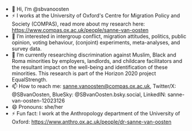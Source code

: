 - 👋 Hi, I’m @sbvanoosten
- ⚡ I works at the University of Oxford's Centre for Migration Policy and Society (COMPAS), read more about my research here: https://www.compas.ox.ac.uk/people/sanne-van-oosten 
- 👀 I’m interested in intergroup conflict, migration attitudes, politics, public opinion, voting behaviour, (conjoint) experiments, meta-analyses, and survey data.
- 🌱 I’m currently researching discrimination against Muslim, Black and Roma minorities by employers, landlords, and childcare facilitators and the resultant impact on the well-being and identification of these minorities. This research is part of the Horizon 2020 project EqualStrength.
- 📫 How to reach me: sanne.vanoosten@compas.ox.ac.uk, Twitter/X: @SBvanOosten, BlueSky: @SBvanOosten.bsky.social, LinkedIN: sanne-van-oosten-12023126
- 😄 Pronouns: she/her
- ⚡ Fun fact: I work at the Anthropology department of the University of Oxford: https://www.anthro.ox.ac.uk/people/dr-sanne-van-oosten 

<!---
sbvanoosten/sbvanoosten is a ✨ special ✨ repository because its `README.md` (this file) appears on your GitHub profile.
You can click the Preview link to take a look at your changes.
--->
